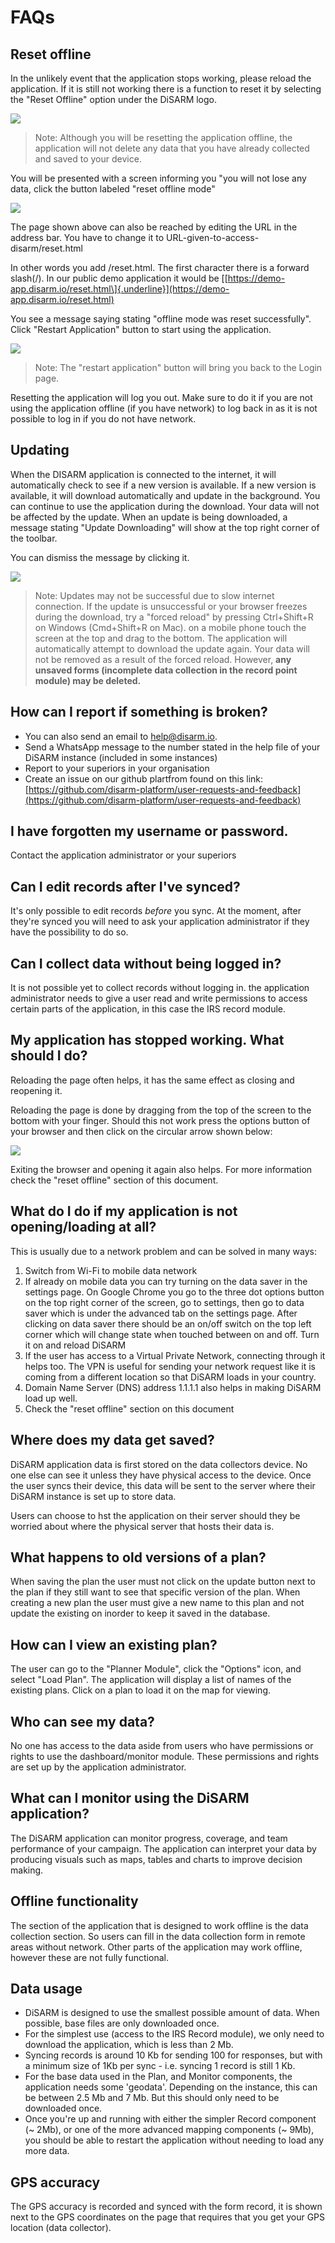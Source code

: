 # FAQs

## Reset offline

In the unlikely event that the application stops working, please reload the application. If it is still not working there is a function to reset it by selecting the "Reset Offline" option under the DiSARM logo.

![](../../.gitbook/assets/app-image55.png)

> Note: Although you will be resetting the application offline, the application will not delete any data that you have already collected and saved to your device.

You will be presented with a screen informing you "you will not lose any data, click the button labeled "reset offline mode"

![](../../.gitbook/assets/app-image35.png)

The page shown above can also be reached by editing the URL in the address bar. You have to change it to URL-given-to-access-disarm/reset.html

In other words you add /reset.html. The first character there is a forward slash\(/\). In our public demo application it would be [\[https://demo-app.disarm.io/reset.html\]{.underline}](https://demo-app.disarm.io/reset.html)

You see a message saying stating "offline mode was reset successfully". Click "Restart Application" button to start using the application.

![](../../.gitbook/assets/app-image9.png)

> Note: The "restart application" button will bring you back to the Login page.

Resetting the application will log you out. Make sure to do it if you are not using the application offline \(if you have network\) to log back in as it is not possible to log in if you do not have network.

## Updating

When the DISARM application is connected to the internet, it will automatically check to see if a new version is available. If a new version is available, it will download automatically and update in the background. You can continue to use the application during the download. Your data will not be affected by the update. When an update is being downloaded, a message stating "Update Downloading" will show at the top right corner of the toolbar.

You can dismiss the message by clicking it.

![](../../.gitbook/assets/app-image27.png)

> Note: Updates may not be successful due to slow internet connection. If the update is unsuccessful or your browser freezes during the download, try a "forced reload" by pressing Ctrl+Shift+R on Windows \(Cmd+Shift+R on Mac\). on a mobile phone touch the screen at the top and drag to the bottom. The application will automatically attempt to download the update again. Your data will not be removed as a result of the forced reload. However, **any unsaved forms \(incomplete data collection in the record point module\) may be deleted.**

## How can I report if something is broken?

* You can also send an email to [help@disarm.io](mailto:help@disarm.io).
* Send a WhatsApp message to the number stated in the help file of your DiSARM instance \(included in some instances\)
* Report to your superiors in your organisation
* Create an issue on our github plartfrom found on this link: [https://github.com/disarm-platform/user-requests-and-feedback](https://github.com/disarm-platform/user-requests-and-feedback)

## I have forgotten my username or password.

Contact the application administrator or your superiors

## Can I edit records after I've synced?

It's only possible to edit records _before_ you sync. At the moment, after they\'re synced you will need to ask your application administrator if they have the possibility to do so.

## Can I collect data without being logged in?

It is not possible yet to collect records without logging in. the application administrator needs to give a user read and write permissions to access certain parts of the application, in this case the IRS record module.

## My application has stopped working. What should I do?

Reloading the page often helps, it has the same effect as closing and reopening it.

Reloading the page is done by dragging from the top of the screen to the bottom with your finger. Should this not work press the options button of your browser and then click on the circular arrow shown below:

![](../../.gitbook/assets/reload.png)

Exiting the browser and opening it again also helps. For more information check the "reset offline" section of this document.

## What do I do if my application is not opening/loading at all?

This is usually due to a network problem and can be solved in many ways:

1. Switch from Wi-Fi to mobile data network
2. If already on mobile data you can try turning on the data saver in the settings page. On Google Chrome you go to the three dot options button on the top right corner of the screen, go to settings, then go to data saver which is under the advanced tab on the settings page. After clicking on data saver there should be an on/off switch on the top left corner which will change state when touched between on and off. Turn it on and reload DiSARM
3. If the user has access to a Virtual Private Network, connecting through it helps too. The VPN is useful for sending your network request like it is coming from a different location so that DiSARM loads in your country.
4. Domain Name Server \(DNS\) address 1.1.1.1 also helps in making DiSARM load up well.
5. Check the "reset offline" section on this document

## Where does my data get saved?

DiSARM application data is first stored on the data collectors device. No one else can see it unless they have physical access to the device. Once the user syncs their device, this data will be sent to the server where their DiSARM instance is set up to store data.

Users can choose to hst the application on their server should they be worried about where the physical server that hosts their data is.

## What happens to old versions of a plan?

When saving the plan the user must not click on the update button next to the plan if they still want to see that specific version of the plan. When creating a new plan the user must give a new name to this plan and not update the existing on inorder to keep it saved in the database.

## How can I view an existing plan?

The user can go to the "Planner Module", click the "Options" icon, and select "Load Plan". The application will display a list of names of the existing plans. Click on a plan to load it on the map for viewing.

## Who can see my data?

No one has access to the data aside from users who have permissions or rights to use the dashboard/monitor module. These permissions and rights are set up by the application administrator.

## What can I monitor using the DiSARM application?

The DiSARM application can monitor progress, coverage, and team performance of your campaign. The application can interpret your data by producing visuals such as maps, tables and charts to improve decision making.

## Offline functionality

The section of the application that is designed to work offline is the data collection section. So users can fill in the data collection form in remote areas without network. Other parts of the application may work offline, however these are not fully functional.

## Data usage

* DiSARM is designed to use the smallest possible amount of data. When possible, base files are only downloaded once.
* For the simplest use \(access to the IRS Record module\), we only need to download the application, which is less than 2 Mb.
* Syncing records is around 10 Kb for sending 100 for responses, but with a minimum size of 1Kb per sync - i.e. syncing 1 record is still 1 Kb.
* For the base data used in the Plan, and Monitor components, the application needs some \'geodata\'. Depending on the instance, this can be between 2.5 Mb and 7 Mb. But this should only need to be downloaded once.
* Once you're up and running with either the simpler Record component \(~ 2Mb\), or one of the more advanced mapping components \(~ 9Mb\), you should be able to restart the application without needing to load any more data.

## GPS accuracy

The GPS accuracy is recorded and synced with the form record, it is shown next to the GPS coordinates on the page that requires that you get your GPS location \(data collector\).

